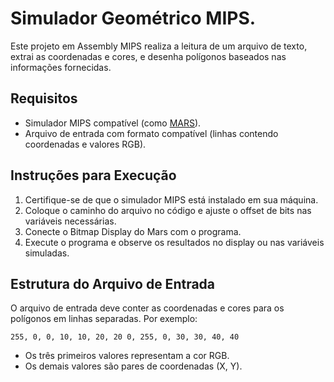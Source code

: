 # Simulador Geométrico MIPS.

Este projeto em Assembly MIPS realiza a leitura de um arquivo de texto, extrai as coordenadas e cores, e desenha polígonos baseados nas informações fornecidas.

## Requisitos

- Simulador MIPS compatível (como [MARS](http://courses.missouristate.edu/KenVollmar/mars/)).
- Arquivo de entrada com formato compatível (linhas contendo coordenadas e valores RGB).

## Instruções para Execução

1. Certifique-se de que o simulador MIPS está instalado em sua máquina.
2. Coloque o caminho do arquivo no código e ajuste o offset de bits nas variáveis necessárias.
3. Conecte o Bitmap Display do Mars com o programa.
4. Execute o programa e observe os resultados no display ou nas variáveis simuladas.

## Estrutura do Arquivo de Entrada

O arquivo de entrada deve conter as coordenadas e cores para os polígonos em linhas separadas. Por exemplo:

```255, 0, 0, 10, 10, 20, 20 0, 255, 0, 30, 30, 40, 40```

- Os três primeiros valores representam a cor RGB.
- Os demais valores são pares de coordenadas (X, Y).
